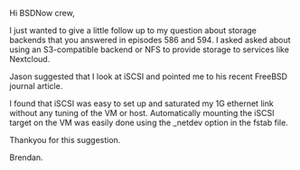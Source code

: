 
Hi BSDNow crew,

I just wanted to give a little follow up to my question about storage backends that you answered in episodes 586 and 594. I asked asked about using an S3-compatible backend or NFS to provide storage to services like Nextcloud.

Jason suggested that I look at iSCSI and pointed me to his recent FreeBSD journal article.

I found that iSCSI was easy to set up and saturated my 1G ethernet link without any tuning of the VM or host. Automatically mounting the iSCSI target on the VM was easily done using the _netdev option in the fstab file.

Thankyou for this suggestion.

Brendan.
